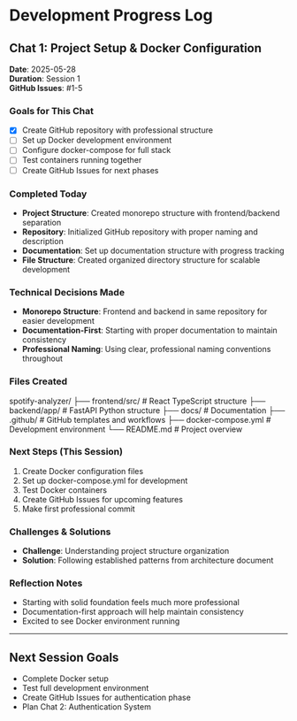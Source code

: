# Development Progress Log

## Chat 1: Project Setup & Docker Configuration
**Date**: 2025-05-28  
**Duration**: Session 1  
**GitHub Issues**: #1-5

### Goals for This Chat
- [x] Create GitHub repository with professional structure
- [ ] Set up Docker development environment
- [ ] Configure docker-compose for full stack
- [ ] Test containers running together
- [ ] Create GitHub Issues for next phases

### Completed Today
- **Project Structure**: Created monorepo structure with frontend/backend separation
- **Repository**: Initialized GitHub repository with proper naming and description
- **Documentation**: Set up documentation structure with progress tracking
- **File Structure**: Created organized directory structure for scalable development

### Technical Decisions Made
- **Monorepo Structure**: Frontend and backend in same repository for easier development
- **Documentation-First**: Starting with proper documentation to maintain consistency
- **Professional Naming**: Using clear, professional naming conventions throughout

### Files Created
spotify-analyzer/
├── frontend/src/            # React TypeScript structure
├── backend/app/             # FastAPI Python structure
├── docs/                    # Documentation
├── .github/                 # GitHub templates and workflows
├── docker-compose.yml       # Development environment
└── README.md               # Project overview

### Next Steps (This Session)
1. Create Docker configuration files
2. Set up docker-compose.yml for development
3. Test Docker containers
4. Create GitHub Issues for upcoming features
5. Make first professional commit

### Challenges & Solutions
- **Challenge**: Understanding project structure organization
- **Solution**: Following established patterns from architecture document

### Reflection Notes
- Starting with solid foundation feels much more professional
- Documentation-first approach will help maintain consistency
- Excited to see Docker environment running

---

## Next Session Goals
- Complete Docker setup
- Test full development environment
- Create GitHub Issues for authentication phase
- Plan Chat 2: Authentication System